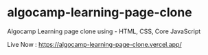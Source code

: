 # algocamp-learning-page-clone
Algocamp Learning page clone using - HTML, CSS, Core JavaScript

Live Now : https://algocamp-learning-page-clone.vercel.app/
